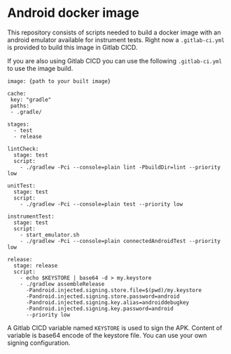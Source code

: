 # Android docker image

This repository consists of scripts needed to build a docker image with an android emulator available for instrument tests. Right now a `.gitlab-ci.yml` is provided to build this image in Gitlab CICD. 

If you are also using Gitlab CICD you can use the following `.gitlab-ci.yml` to use the image build.
```
image: {path to your built image}

cache:
 key: "gradle"
 paths:
 - .gradle/

stages:
  - test
  - release

lintCheck:
  stage: test
  script:
    - ./gradlew -Pci --console=plain lint -PbuildDir=lint --priority low

unitTest:
  stage: test
  script:
    - ./gradlew -Pci --console=plain test --priority low

instrumentTest:
  stage: test
  script:
    - start_emulator.sh
    - ./gradlew -Pci --console=plain connectedAndroidTest --priority low

release:
  stage: release
  script:
    - echo $KEYSTORE | base64 -d > my.keystore
    - ./gradlew assembleRelease
      -Pandroid.injected.signing.store.file=$(pwd)/my.keystore
      -Pandroid.injected.signing.store.password=android
      -Pandroid.injected.signing.key.alias=androiddebugkey
      -Pandroid.injected.signing.key.password=android
      --priority low
```

A Gitlab CICD variable named `KEYSTORE` is used to sign the APK. Content of variable is base64 encode of the keystore file. You can use your own signing configuration.

